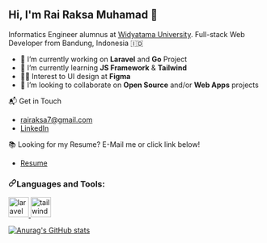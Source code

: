 <h2>Hi, I'm Rai Raksa Muhamad 👋</h2>

Informatics Engineer alumnus at <a href='https://www.widyatama.ac.id/'>Widyatama University</a>. Full-stack Web Developer from Bandung, Indonesia 🇮🇩

- 🔭 I’m currently working on **Laravel** and **Go** Project
- 🌱 I’m currently learning **JS Framework** & **Tailwind**
- 👨‍💻 Interest to UI design at **Figma**
- 👯 I’m looking to collaborate on **Open Source** and/or **Web Apps** projects

📬 Get in Touch
- <a href="mailto:rairaksa7@gmail.com">rairaksa7@gmail.com</a>
- <a href='https://www.linkedin.com/in/rairaksa/'>LinkedIn</a>

📚 Looking for my Resume? E-Mail me or click link below!
- <a href='https://rairaksa.github.io'>Resume</a>

<h3 align="left"><a id="user-content-languages-and-tools" class="anchor" aria-hidden="true" href="#languages-and-tools"><svg class="octicon octicon-link" viewBox="0 0 16 16" version="1.1" width="16" height="16" aria-hidden="true"><path fill-rule="evenodd" d="M7.775 3.275a.75.75 0 001.06 1.06l1.25-1.25a2 2 0 112.83 2.83l-2.5 2.5a2 2 0 01-2.83 0 .75.75 0 00-1.06 1.06 3.5 3.5 0 004.95 0l2.5-2.5a3.5 3.5 0 00-4.95-4.95l-1.25 1.25zm-4.69 9.64a2 2 0 010-2.83l2.5-2.5a2 2 0 012.83 0 .75.75 0 001.06-1.06 3.5 3.5 0 00-4.95 0l-2.5 2.5a3.5 3.5 0 004.95 4.95l1.25-1.25a.75.75 0 00-1.06-1.06l-1.25 1.25a2 2 0 01-2.83 0z"></path></svg></a>Languages and Tools:</h3>
<p align="left">
  <a href="https://laravel.com/" rel="nofollow"> 
    <img src="https://raw.githubusercontent.com/laravel/art/master/logo-mark/5%20svg/2%20cmyk/1%20Full%20Color/laravel-mark-cmyk-red.svg" alt="laravel" style="max-width:100%;" width="40" height="40"> 
  </a>
  <a href="https://tailwindcss.com/" rel="nofollow"> 
    <img src="https://camo.githubusercontent.com/5734d0669fe22ce04a1cb989a156cd32c379875f6bca56d5210c9432824856d9/68747470733a2f2f7777772e766563746f726c6f676f2e7a6f6e652f6c6f676f732f7461696c77696e646373732f7461696c77696e646373732d69636f6e2e737667" alt="tailwind" data-canonical-src="https://www.vectorlogo.zone/logos/tailwindcss/tailwindcss-icon.svg" style="max-width:100%;" width="40" height="40">
  </a> 
</p>
 
[![Anurag's GitHub stats](https://github-readme-stats.vercel.app/api?username=rairaksa&theme=tokyonight)](https://github.com/anuraghazra/github-readme-stats)
